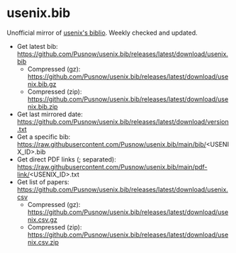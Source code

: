 # usenix.bib

Unofficial mirror of [usenix's biblio](https://www.usenix.org/biblio).
Weekly checked and updated.

* Get latest bib: https://github.com/Pusnow/usenix.bib/releases/latest/download/usenix.bib
  * Compressed (gz): https://github.com/Pusnow/usenix.bib/releases/latest/download/usenix.bib.gz
  * Compressed (zip): https://github.com/Pusnow/usenix.bib/releases/latest/download/usenix.bib.zip
* Get last mirrored date: https://github.com/Pusnow/usenix.bib/releases/latest/download/version.txt
* Get a specific bib: https://raw.githubusercontent.com/Pusnow/usenix.bib/main/bib/<USENIX_ID>.bib
* Get direct PDF links (; separated): https://raw.githubusercontent.com/Pusnow/usenix.bib/main/pdf-link/<USENIX_ID>.txt
* Get list of papers: https://github.com/Pusnow/usenix.bib/releases/latest/download/usenix.csv
  * Compressed (gz): https://github.com/Pusnow/usenix.bib/releases/latest/download/usenix.csv.gz
  * Compressed (zip): https://github.com/Pusnow/usenix.bib/releases/latest/download/usenix.csv.zip
